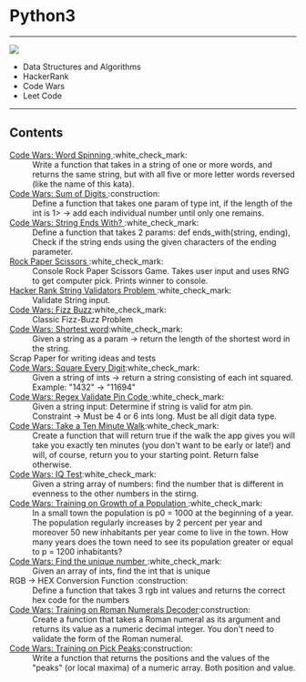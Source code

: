 # Python3
<hr/>
<img src="https://www.codewars.com/users/ChristianGobin/badges/large"/>
<ul>
  <li>Data Structures and Algorithms </li>
  <li>HackerRank</li>
  <li>Code Wars</li>
  <li>Leet Code</li>
</ul>
<hr/>
<h2>
  Contents
</h2>
<dl>
  <dt>
    <a href="https://www.codewars.com/kata/5264d2b162488dc400000001/train/python"> Code Wars: Word Spinning </a>:white_check_mark:
  </dt>
  <dd>
    Write a function that takes in a string of one or more words, and returns the same string, but with all five or more letter words reversed (like the
    name of this kata).
  </dd>
  <dt>
    <a href="https://www.codewars.com/kata/541c8630095125aba6000c00/train/python"> Code Wars: Sum of Digits </a>:construction:
  </dt>
  <dd>
    Define a function that takes one param of type int, if the length of the int is 1> -> add each individual number until only one remains.
  </dd>
  <dt>
    <a href="https://www.codewars.com/kata/51f2d1cafc9c0f745c00037d/train/python"> Code Wars: String Ends With? </a>:white_check_mark:
  </dt>
  <dd>
    Define a function that takes 2 params: def ends_with(string, ending), Check if the string ends using the given characters of the ending parameter.
  </dd>
  <dt>
    <a href="https://github.com/ChristianGobin/python_3/blob/master/rockpaperscissors.py"> Rock Paper Scissors </a>:white_check_mark: </dt>
  </dt>
  <dd>
    Console Rock Paper Scissors Game. Takes user input and uses RNG to get computer pick. Prints winner to console.
  </dd>
  <dt>
    <a href="https://www.hackerrank.com/challenges/string-validators/problem"> 
      Hacker Rank String Validators Problem 
    </a>:white_check_mark:
    <dd>
      Validate String input.
    </dd>
  </dt>
  <dt>
    <a href="https://www.codewars.com/kata/5300901726d12b80e8000498/train/python">Code Wars: Fizz Buzz</a>:white_check_mark:
  </dt>
  <dd>
      Classic Fizz-Buzz Problem
  </dd>
  <dt>
    <a href="https://www.codewars.com/kata/57cebe1dc6fdc20c57000ac9/train/python">Code Wars: Shortest word</a>:white_check_mark:
  </dt>
  <dd>
      Given a string as a param -> return the length of the shortest word in the string.
  </dd>
  <dt>
    Scrap Paper for writing ideas and tests
  </dt>
  <dt>
    <a href="https://www.codewars.com/kata/546e2562b03326a88e000020/train/python">Code Wars: Square Every Digit</a>:white_check_mark:
  </dt>
  <dd>
    Given a string of ints -> return a string consisting of each int squared. <br/>
    Example: "1432" -> "11694"
  </dd>
  <dt>
    <a href="https://www.codewars.com/kata/55f8a9c06c018a0d6e000132/train/python"> Code Wars: Regex Validate Pin Code </a>:white_check_mark:
  </dt>
  <dd>
    Given a string input: Determine if string is valid for atm pin. <br/>
    Constraint -> Must be 4 or 6 ints long. Must be all digit data type.
  </dd>
  <dt>
    <a href="https://www.codewars.com/kata/54da539698b8a2ad76000228/train/python">Code Wars: Take a Ten Minute Walk</a>:white_check_mark:
  </dt>
  <dd>
    Create a function that will return true if the walk the app gives you will take you exactly ten minutes (you don't want to be early or late!) and
    will, of course, return you to your starting point. Return false otherwise.
  </dd>
  <dt>
    <a href="https://www.codewars.com/kata/552c028c030765286c00007d/train/python">Code Wars: IQ Test</a>:white_check_mark:
  </dt>
  <dd>
    Given a string array of numbers: find the number that is different in evenness to the other numbers in the stirng.
  </dd>
  <dt>
    <a href ="https://www.codewars.com/kata/563b662a59afc2b5120000c6/train/python"> Code Wars: Training on Growth of a Population </a>:white_check_mark:
  </dt>
  <dd>
    In a small town the population is p0 = 1000 at the beginning of a year. The population regularly increases by 2 percent per year and moreover 50 new
    inhabitants per year come to live in the town. How many years does the town need to see its population greater or equal to p = 1200 inhabitants?
  </dd>
  <dt>
    <a href="https://www.codewars.com/kata/585d7d5adb20cf33cb000235/train/python">Code Wars: Find the unique number </a>:white_check_mark:
  </dt>
  <dd>
    Given an array of ints, find the int that is unique
  </dd>
  <dt>
  RGB -> HEX Conversion Function
  :construction:
  </dt>
  <dd>
     Define a function that takes 3 rgb int values and returns the correct hex code for the numbers
  </dd>
  <dt>
    <a href="https://www.codewars.com/kata/51b6249c4612257ac0000005/train/python">Code Wars: Training on Roman Numerals Decoder</a>:construction:
  </dt>
  <dd>
    Create a function that takes a Roman numeral as its argument and returns its value as a numeric decimal integer. You don't need to validate the form
    of the Roman numeral.
  </dd>
  <dt>
    <a href="https://www.codewars.com/kata/5279f6fe5ab7f447890006a7/train/python">Code Wars: Training on Pick Peaks</a>:construction:
  </dt>
  <dd>
    Write a function that returns the positions and the values of the "peaks" (or local maxima) of a numeric array. Both position and value.
  </dd>
</dl>
